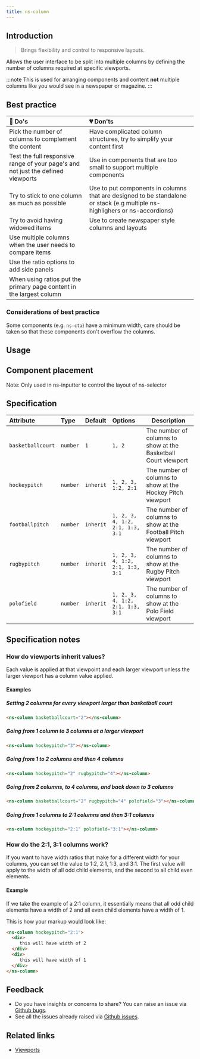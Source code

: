 ```yaml
---
title: ns-column
---
```


## Introduction

> Brings flexibility and control to responsive layouts.

Allows the user interface to be split into multiple columns by defining the number of columns required at specific viewports.

:::note
This is used for arranging components and content **not** multiple columns like you would see in a newspaper or magazine.
:::

## Best practice

| 💚 Do's | 💔 Don'ts |
| :---  | :---  |
| Pick the number of columns to complement the content | Have complicated column structures, try to simplify your content first |
| Test the full responsive range of your page's and not just the defined viewports | Use in components that are too small to support multiple components |
| Try to stick to one column as much as possible  | Use to put components in columns that are designed to be standalone or stack (e.g multiple ns-highlighers or ns-accordions) |
| Try to avoid having widowed items | Use to create newspaper style columns and layouts |
| Use multiple columns when the user needs to compare items | |
| Use the ratio options to add side panels | | 
| When using ratios put the primary page content in the largest column | |

### Considerations of best practice

Some components (e.g. `ns-cta`) have a minimum width, care should be taken so that these components don't overflow the columns.

## Usage

<StorybookStory story="components-ns-column--standard"></StorybookStory>

## Component placement

<ComponentPlacement component="ns-column" parentComponents="ns-panel,ns-tabs,ns-expander,ns-inputter"></ComponentPlacement>

Note: Only used in ns-inputter to control the layout of ns-selector

## Specification

| Attribute | Type | Default | Options | Description |
| :--- | :--- | :--- | :--- |-------------|
| `basketballcourt` | `number` | `1` |  `1, 2` | The number of columns to show at the Basketball Court viewport |
| `hockeypitch` | `number` | `inherit` |  `1, 2, 3, 1:2, 2:1` | The number of columns to show at the Hockey Pitch viewport |
| `footballpitch` | `number` | `inherit` |  `1, 2, 3, 4, 1:2, 2:1, 1:3, 3:1` | The number of columns to show at the Football Pitch viewport |
| `rugbypitch` | `number` | `inherit` |  `1, 2, 3, 4, 1:2, 2:1, 1:3, 3:1` | The number of columns to show at the Rugby Pitch viewport |
| `polofield` | `number` | `inherit` |  `1, 2, 3, 4, 1:2, 2:1, 1:3, 3:1` | The number of columns to show at the Polo Field viewport |

## Specification notes

### How do viewports inherit values?
Each value is applied at that viewpoint and each larger viewport unless the larger viewport has a column value applied.

#### Examples

##### Setting 2 columns for every viewport larger than basketball court

```html
<ns-column basketballcourt="2"></ns-column>
```

##### Going from 1 column to 3 columns at a larger viewport

```html
<ns-column hockeypitch="3"></ns-column>
```

##### Going from 1 to 2 columns and then 4 columns

```html
<ns-column hockeypitch="2" rugbypitch="4"></ns-column>
```


##### Going from 2 columns, to 4 columns, and back down to 3 columns
```html
<ns-column basketballcourt="2" rugbypitch="4" polofield="3"></ns-column>
```

##### Going from 1 columns to 2:1 columns and then 3:1 columns

```html
<ns-column hockeypitch="2:1" polofield="3:1"></ns-column>
```

### How do the 2:1, 3:1 columns work?
If you want to have width ratios that make for a different width for your columns, you can set the value to 1:2, 2:1, 1:3, and 3:1. The first value will apply to the width of all odd child elements, and the second to all child even elements. 

#### Example
If we take the example of a 2:1 column, it essentially means that all odd child elements have a width of 2 and all even child elements have a width of 1.

This is how your markup would look like:
```html
<ns-column hockeypitch="2:1">
  <div>
     this will have width of 2
  </div>
  <div>
     this will have width of 1
  </div>
</ns-column>
```

## Feedback

* Do you have insights or concerns to share? You can raise an issue via [Github bugs](https://github.com/ConnectedHomes/nucleus/issues/new?assignees=&labels=Bug&template=a--bug-report.md&title=[bug]%20[ns-column]).
* See all the issues already raised via [Github issues](https://github.com/connectedHomes/nucleus/issues?utf8=%E2%9C%93&q=is%3Aopen+is%3Aissue+label%3ABug+[ns-column]).

<PageFooter></PageFooter>

## Related links

* [Viewports](foundations/viewports)

